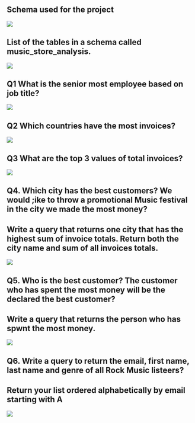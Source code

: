 ## Schema used for the project

<img src = "https://raw.githubusercontent.com/Dhavaltharkar/Music_Store_Analysis/main/Markdown/schema_diagram.png">

## List of the tables in a schema called music_store_analysis.

<img src = "https://raw.githubusercontent.com/Dhavaltharkar/Music_Store_Analysis/main/Markdown/1.png">

## Q1 What is the senior most employee based on job title?
<img src = "https://raw.githubusercontent.com/Dhavaltharkar/Music_Store_Analysis/main/Markdown/2.png">

## Q2 Which countries have the most invoices?
<img src = "https://raw.githubusercontent.com/Dhavaltharkar/Music_Store_Analysis/main/Markdown/3.png">

## Q3 What are the top 3 values of total invoices?
<img src = "https://raw.githubusercontent.com/Dhavaltharkar/Music_Store_Analysis/main/Markdown/4.png">

## Q4. Which city has the best customers? We would ;ike to throw a promotional Music festival in the city we made the most money? 
## Write a query that returns one city that has the highest sum of invoice totals. Return both the city name and sum of all invoices totals.
<img src = "https://raw.githubusercontent.com/Dhavaltharkar/Music_Store_Analysis/main/Markdown/5.png">

## Q5. Who is the best customer? The customer who has spent the most money will be the declared the best customer? 
## Write a query that returns the person who has spwnt the most money.

<img src = "https://raw.githubusercontent.com/Dhavaltharkar/Music_Store_Analysis/main/Markdown/6.png">

## Q6. Write a query to return the email, first name, last name  and genre of all Rock Music listeers? 
## Return your list ordered alphabetically by email starting with A

<img src = "https://raw.githubusercontent.com/Dhavaltharkar/Music_Store_Analysis/main/Markdown/7.png">
